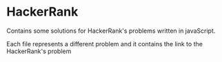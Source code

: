 
# HackerRank

Contains some solutions for HackerRank's problems written in javaScript. 

Each file represents a different problem and it contains the link to the HackerRank's problem
